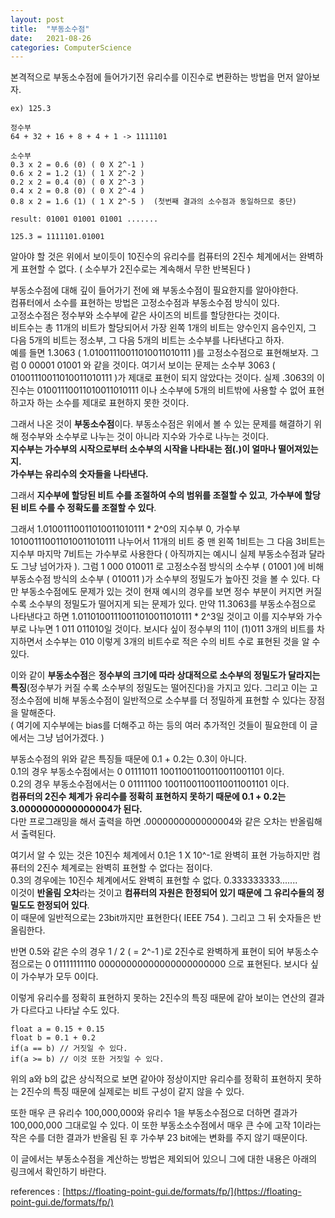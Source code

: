 ```yaml
---
layout: post
title:  "부동소수점"
date:   2021-08-26
categories: ComputerScience
---
```


본격적으로 부동소수점에 들어가기전 유리수를 이진수로 변환하는 방법을 먼저 알아보자.
```
ex) 125.3

정수부
64 + 32 + 16 + 8 + 4 + 1 -> 1111101

소수부
0.3 x 2 = 0.6 (0) ( 0 X 2^-1 )
0.6 x 2 = 1.2 (1) ( 1 X 2^-2 )
0.2 x 2 = 0.4 (0) ( 0 X 2^-3 )
0.4 x 2 = 0.8 (0) ( 0 X 2^-4 )
0.8 x 2 = 1.6 (1) ( 1 X 2^-5 )  (첫번째 결과의 소수점과 동일하므로 중단)

result: 01001 01001 01001 .......

125.3 = 1111101.01001
```

알아야 할 것은 위에서 보이듯이 10진수의 유리수를 컴퓨터의 2진수 체계에서는 완벽하게 표현할 수 없다. ( 소수부가 2진수로는 계속해서 무한 반복된다 )                

부동소수점에 대해 깊이 들어가기 전에 왜 부동소수점이 필요한지를 알아야한다.         
컴퓨터에서 소수를 표현하는 방법은 고정소수점과 부동소수점 방식이 있다.       
고정소수점은 정수부와 소수부에 같은 사이즈의 비트를 할당한다는 것이다.      
비트수는 총 11개의 비트가 할당되어서 가장 왼쪽 1개의 비트는 양수인지 음수인지, 그 다음 5개의 비트는 정소부, 그 다음 5개의 비트는 소수부를 나타낸다고 하자.            
예를 들면 1.3063 ( 1.01001110011010011010111 )를 고정소수점으로 표현해보자. 그럼 0 00001 01001 와 같을 것이다. 여기서 보이는 문제는 소수부 3063 ( 01001110011010011010111 )가 제대로 표현이 되지 않았다는 것이다. 실제 .3063의 이진수는 01001110011010011010111 이나 소수부에 5개의 비트밖에 사용할 수 없어 표현하고자 하는 소수를 제대로 표현하지 못한 것이다.    

그래서 나온 것이 **부동소수점**이다. 부동소수점은 위에서 볼 수 있는 문제를 해결하기 위해 정수부와 소수부로 나누는 것이 아니라 지수와 가수로 나누는 것이다.      
**지수부는 가수부의 시작으로부터 소수부의 시작을 나타내는 점(.)이 얼마나 떨어져있는지.**         
**가수부는 유리수의 숫자들을 나타낸다.**         

그래서 **지수부에 할당된 비트 수를 조절하여 수의 범위를 조절할 수 있고**, **가수부에 할당된 비트 수를 수 정확도를 조절할 수 있다**.           

그래서 1.01001110011010011010111 * 2^0의 지수부 0, 가수부 101001110011010011010111 나누어서 11개의 비트 중 맨 왼쪽 1비트는 그 다음 3비트는 지수부 마지막 7비트는 가수부로 사용한다 ( 아직까지는 예시니 실제 부동소수점과 달라도 그냥 넘어가자 ). 그럼 1 000 010011 로 고정소수점 방식의 소수부 ( 01001 )에 비해 부동소수점 방식의 소수부 ( 010011 )가 소수부의 정밀도가 높아진 것을 볼 수 있다. 다만 부동소수점에도 문제가 있는 것이 현재 예시의 경우를 보면 정수 부분이 커지면 커질수록 소수부의 정밀도가 떨어지게 되는 문제가 있다. 만약 11.3063를 부동소수점으로 나타낸다고 하면 1.01101001110011010011010111 * 2^3일 것이고 이를 지수부와 가수부로 나누면 1 011 011010일 것이다. 보시다 싶이 정수부의 11이 (1)011 3개의 비트를 차지하면서 소수부는 010 이렇게 3개의 비트수로 적은 수의 비트 수로 표현된 것을 알 수 있다.       
      
이와 같이 **부동소수점**은 **정수부의 크기에 따라 상대적으로 소수부의 정밀도가 달라지는 특징**(정수부가 커질 수록 소수부의 정밀도는 떨어진다)을 가지고 있다. 그리고 이는 고정소수점에 비해 부동소수점이 일반적으로 소수부를 더 정밀하게 표현할 수 있다는 장점을 말해준다.                      
( 여기에 지수부에는 bias를 더해주고 하는 등의 여러 추가적인 것들이 필요한데 이 글에서는 그냥 넘어가겠다. )        

부동소수점의 위와 같은 특징들 때문에 0.1 + 0.2는 0.3이 아니다.      
0.1의 경우 부동소수점에서는 0 01111011 10011001100110011001101 이다.      
0.2의 경우 부동소수점에서는 0 01111100 10011001100110011001101 이다.     
**컴퓨터의 2진수 체계가 유리수를 정확히 표현하지 못하기 때문에 0.1 + 0.2는 3.0000000000000004가 된다.**            
다만 프로그래밍을 해서 출력을 하면 .0000000000000004와 같은 오차는 반올림해서 출력된다.     

여기서 알 수 있는 것은 10진수 체계에서 0.1은 1 X 10^-1로 완벽히 표현 가능하지만 컴퓨터의 2진수 체계로는 완벽히 표현할 수 없다는 점이다.         
0.3의 경우에는 10진수 체계에서도 완벽히 표현할 수 없다. 0.333333333.......              
이것이 **반올림 오차**라는 것이고 **컴퓨터의 자원은 한정되어 있기 때문에 그 유리수들의 정밀도도 한정되어 있다**.     
이 때문에 일반적으로는 23bit까지만 표현한다( IEEE 754 ). 그리고 그 뒤 숫자들은 반올림한다.                    

반면 0.5와 같은 수의 경우 1 / 2 ( = 2^-1 )로 2진수로 완벽하게 표현이 되어 부동소수점으로는 0 01111111110 00000000000000000000000 으로 표현된다. 보시다 싶이 가수부가 모두 0이다.       

이렇게 유리수를 정확히 표현하지 못하는 2진수의 특징 때문에 같아 보이는 연산의 결과가 다르다고 나타날 수도 있다.        
```   
float a = 0.15 + 0.15
float b = 0.1 + 0.2
if(a == b) // 거짓일 수 있다.    
if(a >= b) // 이것 또한 거짓일 수 있다.    
```           
 
위의 a와 b의 값은 상식적으로 보면 같아야 정상이지만 유리수를 정확히 표현하지 못하는 2진수의 특징 때문에 실제로는 비트 구성이 같지 않을 수 있다.      

또한 매우 큰 유리수 100,000,000와 유리수 1을 부동소수점으로 더하면 결과가 100,000,000 그대로일 수 있다. 이 또한 부동소소수점에서 매우 큰 수에 고작 1이라는 작은 수를 더한 결과가 반올림 된 후 가수부 23 bit에는 변화를 주지 않기 때문이다.          

이 글에서는 부동소수점을 계산하는 방법은 제외되어 있으니 그에 대한 내용은 아래의 링크에서 확인하기 바란다.     

references : [https://floating-point-gui.de/formats/fp/](https://floating-point-gui.de/formats/fp/)              

